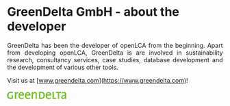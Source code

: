 # GreenDelta GmbH - about the developer

<div style='text-align: justify;'>

GreenDelta has been the developer of openLCA from the beginning. Apart from developing openLCA, GreenDelta is are involved in sustainability research, consultancy services, case studies, database development and the development of various other tools.

Visit us at [www.greendelta.com](https://www.greendelta.com)!

![](../media/greendelta.png)
 
 </div>
 